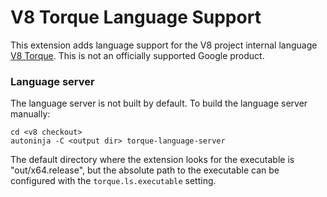 # V8 Torque Language Support

This extension adds language support for the V8 project internal language
[V8 Torque](https://v8.dev/docs/torque).
This is not an officially supported Google product.

### Language server

The language server is not built by default. To build the language server manually:

```
cd <v8 checkout>
autoninja -C <output dir> torque-language-server
```

The default directory where the extension looks for the executable is "out/x64.release",
but the absolute path to the executable can be configured with the `torque.ls.executable`
setting.
